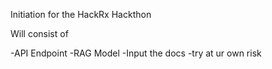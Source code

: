 Initiation for the HackRx Hackthon

Will consist of 

-API Endpoint
-RAG Model 
-Input the docs
-try at ur own risk 

